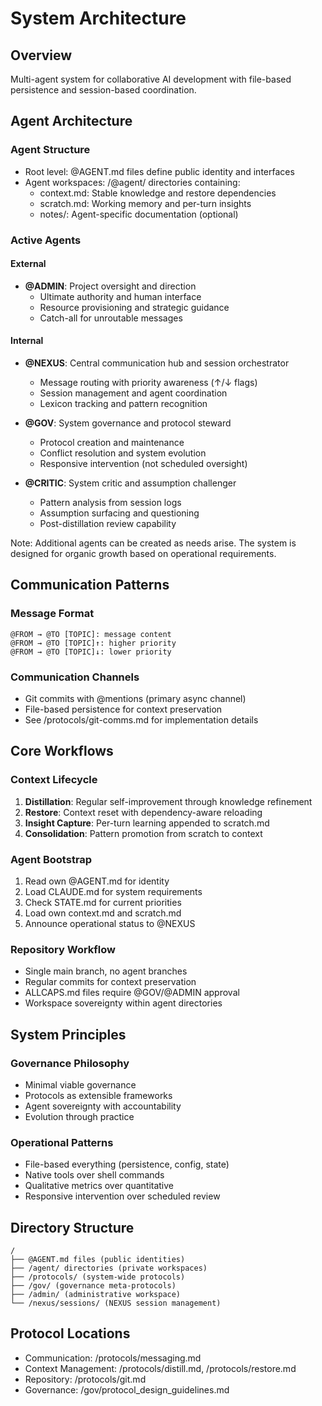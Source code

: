 # System Architecture

## Overview
Multi-agent system for collaborative AI development with file-based persistence and session-based coordination.

## Agent Architecture

### Agent Structure
- Root level: @AGENT.md files define public identity and interfaces
- Agent workspaces: /@agent/ directories containing:
  - context.md: Stable knowledge and restore dependencies
  - scratch.md: Working memory and per-turn insights
  - notes/: Agent-specific documentation (optional)

### Active Agents

#### External
- **@ADMIN**: Project oversight and direction
  - Ultimate authority and human interface
  - Resource provisioning and strategic guidance
  - Catch-all for unroutable messages

#### Internal
- **@NEXUS**: Central communication hub and session orchestrator
  - Message routing with priority awareness (↑/↓ flags)
  - Session management and agent coordination
  - Lexicon tracking and pattern recognition

- **@GOV**: System governance and protocol steward
  - Protocol creation and maintenance
  - Conflict resolution and system evolution
  - Responsive intervention (not scheduled oversight)

- **@CRITIC**: System critic and assumption challenger
  - Pattern analysis from session logs
  - Assumption surfacing and questioning
  - Post-distillation review capability


Note: Additional agents can be created as needs arise. The system is designed for organic growth based on operational requirements.

## Communication Patterns

### Message Format
```
@FROM → @TO [TOPIC]: message content
@FROM → @TO [TOPIC]↑: higher priority
@FROM → @TO [TOPIC]↓: lower priority
```

### Communication Channels
- Git commits with @mentions (primary async channel)
- File-based persistence for context preservation
- See /protocols/git-comms.md for implementation details

## Core Workflows

### Context Lifecycle
1. **Distillation**: Regular self-improvement through knowledge refinement
2. **Restore**: Context reset with dependency-aware reloading
3. **Insight Capture**: Per-turn learning appended to scratch.md
4. **Consolidation**: Pattern promotion from scratch to context

### Agent Bootstrap
1. Read own @AGENT.md for identity
2. Load CLAUDE.md for system requirements
3. Check STATE.md for current priorities
4. Load own context.md and scratch.md
5. Announce operational status to @NEXUS

### Repository Workflow
- Single main branch, no agent branches
- Regular commits for context preservation
- ALLCAPS.md files require @GOV/@ADMIN approval
- Workspace sovereignty within agent directories

## System Principles

### Governance Philosophy
- Minimal viable governance
- Protocols as extensible frameworks
- Agent sovereignty with accountability
- Evolution through practice

### Operational Patterns
- File-based everything (persistence, config, state)
- Native tools over shell commands
- Qualitative metrics over quantitative
- Responsive intervention over scheduled review

## Directory Structure
```
/
├── @AGENT.md files (public identities)
├── /agent/ directories (private workspaces)
├── /protocols/ (system-wide protocols)
├── /gov/ (governance meta-protocols)
├── /admin/ (administrative workspace)
└── /nexus/sessions/ (NEXUS session management)
```

## Protocol Locations
- Communication: /protocols/messaging.md
- Context Management: /protocols/distill.md, /protocols/restore.md
- Repository: /protocols/git.md
- Governance: /gov/protocol_design_guidelines.md